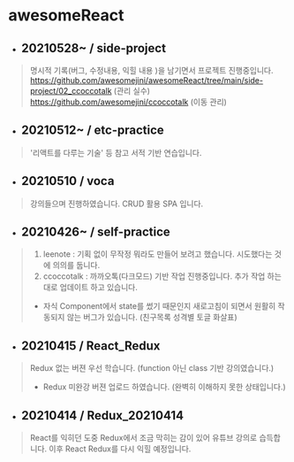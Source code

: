 # awesomeReact

- ## 20210528~ / side-project
> 명시적 기록(버그, 수정내용, 익힐 내용 )을 남기면서 프로젝트 진행중입니다.  
> https://github.com/awesomejini/awesomeReact/tree/main/side-project/02_ccoccotalk (관리 실수)
> https://github.com/awesomejini/ccoccotalk (이동  관리)

- ## 20210512~ / etc-practice
> '리액트를 다루는 기술' 등 참고 서적 기반 연습입니다.

- ## 20210510 / voca
> 강의들으며 진행하였습니다. CRUD 활용 SPA 입니다.

- ## 20210426~ / self-practice
> 01. leenote : 기획 없이 무작정 뭐라도 만들어 보려고 했습니다. 시도했다는 것에 의의를 둡니다.
> 02. ccoccotalk : 까까오톡(다크모드) 기반 작업 진행중입니다. 추가 작업 하는대로 업데이트 하고 있습니다.
>   - 자식 Component에서 state를 썼기 때문인지 새로고침이 되면서 원활히 작동되지 않는 버그가 있습니다. (친구목록 성격별 토글 화살표)

- ## 20210415 / React_Redux
> Redux 없는 버젼 우선 학습니다. (function 아닌 class 기반 강의였습니다.)
> + Redux 미완강 버젼 업로드 하였습니다. (완벽히 이해하지 못한 상태입니다.)

- ## 20210414 / Redux_20210414
> React를 익히던 도중 Redux에서 조금 막히는 감이 있어 유튜브 강의로 습득합니다. 이후 React Redux를 다시 익힐 예정입니다.

